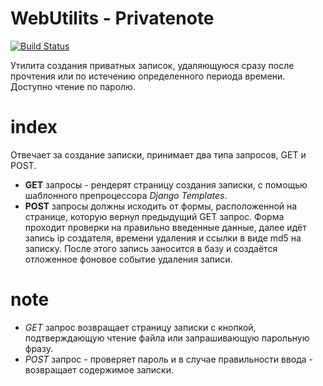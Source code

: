 # WebUtilits - Privatenote

[![Build Status](https://travis-ci.org/joemccann/dillinger.svg?branch=master)](https://travis-ci.org/joemccann/dillinger)

Утилита создания приватных записок, удаляющуюся сразу после прочтения или по истечению определенного периода времени. Доступно чтение по паролю.

# index

Отвечает за создание записки, принимает два типа запросов, GET и POST.

- **GET** запросы - рендерят страницу создания записки, с помощью шаблонного препроцессора *Django Templates*.
- **POST** запросы должны исходить от формы, расположенной на странице, которую вернул предыдущий GET запрос. Форма проходит проверки на правильно введенные данные, далее идёт запись ip создателя, времени удаления и ссылки в виде md5 на записку. После этого запись заносится в базу и создаётся отложенное фоновое событие удаления записи.

# note

- *GET* запрос возвращает страницу записки с кнопкой, подтверждающую чтение файла или запрашивающую парольную фразу.
- *POST* запрос - проверяет пароль и в случае правильности ввода - возвращает содержимое записки.
